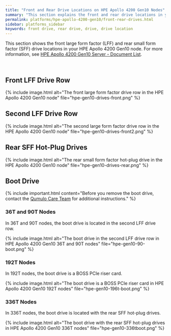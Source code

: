 ```yaml
---
title: "Front and Rear Drive Locations on HPE Apollo 4200 Gen10 Nodes"
summary: "This section explains the front and rear drive locations in your HPE Apollo 4200 Gen10 node."
permalink: platforms/hpe-apollo-4200-gen10/front-rear-drives.html
sidebar: platforms_sidebar
keywords: front drive, rear drive, drive, drive location
---
```


This section shows the front large form factor (LFF) and rear small form factor (SFF) drive locations in your HPE Apollo 4200 Gen10 node. For more information, see [HPE Apollo 4200 Gen10 Server - Document List](https://support.hpe.com/hpesc/public/docDisplay?docLocale=en_US&docId=emr_na-a00061642en_us).

<br>

## Front LFF Drive Row
{% include image.html alt="The front large form factor drive row in the HPE Apollo 4200 Gen10 node" file="hpe-gen10-drives-front.png" %}

## Second LFF Drive Row
{% include image.html alt="The second large form factor drive row in the HPE Apollo 4200 Gen10 node" file="hpe-gen10-drives-front2.png" %}

## Rear SFF Hot-Plug Drives
{% include image.html alt="The rear small form factor hot-plug drive in the HPE Apollo 4200 Gen10 node" file="hpe-gen10-drives-rear.png" %}

## Boot Drive
{% include important.html content="Before you remove the boot drive, contact the [Qumulo Care Team](https://care.qumulo.com/hc/en-us/articles/115008409408) for additional instructions." %}

### 36T and 90T Nodes
In 36T and 90T nodes, the boot drive is located in the second LFF drive row.

{% include image.html alt="The boot drive in the second LFF drive row in HPE Apollo 4200 Gen10 36T and 90T nodes" file="hpe-gen10-90-boot.png" %}

### 192T Nodes
In 192T nodes, the boot drive is a BOSS PCIe riser card.

{% include image.html alt="The boot drive is a BOSS PCIe riser card in HPE Apollo 4200 Gen10 192T nodes" file="hpe-gen10-196t-boot.png" %}

### 336T Nodes
In 336T nodes, the boot drive is located with the rear SFF hot-plug drives.

{% include image.html alt="The boot drive with the rear SFF hot-plug drives in HPE Apollo 4200 Gen10 336T nodes" file="hpe-gen10-336tboot.png" %}
